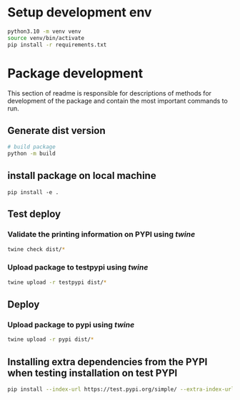 # Setup development env

```bash
python3.10 -m venv venv
source venv/bin/activate
pip install -r requirements.txt
```

# Package development

This section of readme is responsible for descriptions of methods for development of
the package and contain the most important commands to run.

## Generate dist version

```bash
# build package
python -m build
```

## install package on local machine

```
pip install -e .
```
## Test deploy
### Validate the printing information on PYPI using *twine*
```bash
twine check dist/*
```

### Upload package to testpypi using *twine*
```bash
twine upload -r testpypi dist/*
```

## Deploy
### Upload package to pypi using *twine*
```bash
twine upload -r pypi dist/*
```

## Installing extra dependencies from the PYPI when testing installation on test PYPI

```bash
pip install --index-url https://test.pypi.org/simple/ --extra-index-url https://pypi.org/simple itb"
```
